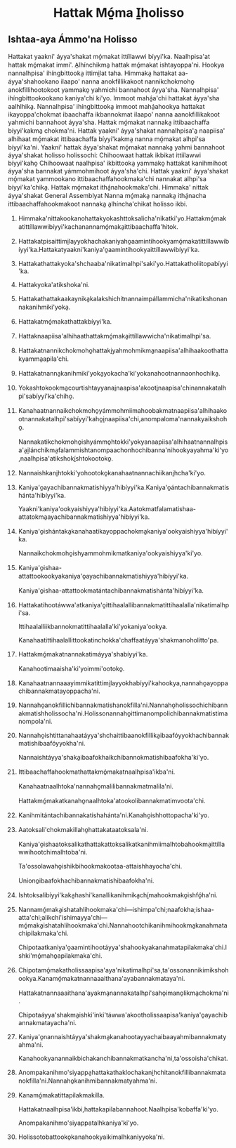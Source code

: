 <h1 align='center'>Hattak Mó̱ma I̱holisso</h1>
<h2>Ishtaa-aya Ámmo'na Holisso</h2>
<p>Hattakat yaakni' áyya'shakat mó̱makat ittíllawwi bíyyi'ka. Naalhpisa'at hattak mó̱makat immi'. A̱lhínchikma̱ hattak mó̱makat ishtayoppa'ni.
Hookya nannalhpisa' ihíngbittooka̱ ittimi̱lat taha. Himmaka̱ hattakat aa-áyya'shahookano ilaapo' nanna anokfillikakoot nannikchokmoho̱ anokfillihootokoot yammako̱ yahmichi bannahoot áyya'sha.
Nannalhpisa' ihíngbittookookano kaniya'chi ki'yo. Immoot mahá̱a'chi hattakat áyya'sha aalhlhika̱.
Nannalhpisa' ihíngbittooka̱ immoot mahá̱ahookya hattakat ikayoppa'chokmat ibaachaffa ikbannokmat ilaapo' nanna aanokfillikakoot yahmichi bannahoot áyya'sha.
Hattak mó̱makat nannaka̱ ittibaachaffa bíyyi'kakma̱ chokma'ni. Hattak yaakni' áyya'shakat nannalhpisa'a̱ naapiisa' alhihaat mó̱makat ittibaachaffa bíyyi'kakma̱ nanna mó̱makat alhpi'sa bíyyi'ka'ni.
Yaakni' hattak áyya'shakat mó̱makat nannaka̱ yahmi bannahoot áyya'shakat holisso holissochi: Chihoowaat hattak ikbikat ittiílawwi bíyyi'kaho̱ Chihoowaat naalhpisa' ikbittooka̱ yammako̱ hattakat kanihmihoot áyya'sha bannakat yámmohmihoot áyya'sha'chi.
Hattak yaakni' áyya'shakat mó̱makat yammookano ittibaachaffahookmaka'chi nannakat alhpi'sa bíyyi'ka'chika̱.
Hattak mó̱makat ithá̱nahookmaka'chi.
Himmaka' nittak áyya'shakat
General Assemblyat
Nanna mó̱maka̱ nannaka̱ ithá̱nacha ittibaachaffahookmakoot nannaka̱ a̱lhíncha'chikat holisso ikbi.</p>
<ol>
  <li>
    <p>Himmaka'nittakookanohattakyokashttoksalicha'nikatki'yo.Hattakmó̱makatittíllawwibíyyi'kachanannamó̱maka̱ittibaachaffa'hitok.</p>
  </li>
  <li>
    <p>Hattakatpisaittimi̱layyokhachakaniyaho̱aamintihookyamó̱makatittíllawwibíyyi'ka.Hattakatyaakni'kaniya'o̱aamintihookyaittíllawwibíyyi'ka.</p>
  </li>
  <li>
    <p>Hattakathattakyoka'shchaaba'nikatimalhpi'saki'yo.Hattakatholiitopabíyyi'ka.</p>
  </li>
  <li>
    <p>Hattakyoka'atikshoka'ni.</p>
  </li>
  <li>
    <p>Hattakathattakaakaynika̱kalakshichitnannaimpállammicha'nikatikshonannakanihmiki'yoka̱.</p>
  </li>
  <li>
    <p>Hattakatmó̱makathattakbíyyi'ka.</p>
  </li>
  <li>
    <p>Hattaknaapiisa'alhihaathattakmó̱maka̱ittíllawwicha'nikatimalhpi'sa.</p>
  </li>
  <li>
    <p>Hattakatnannikchokmoho̱hattaki̱yahmohmikma̱naapiisa'alhihaakoothattakyamma̱apila'chi.</p>
  </li>
  <li>
    <p>Hattakatnanna̱kanihmiki'yoka̱yokacha'ki'yokanahootnannaonhochika̱.</p>
  </li>
  <li>
    <p>Yokashtokookma̱courtishtayyanai̱naapisa'akooti̱naapisa'chinannakatalhpi'sabíyyi'ka'chiho̱.</p>
  </li>
  <li>
    <p>Kanahaatnannaikchokmoho̱yámmohmiimahoobakmatnaapiisa'alhihaakootnannakatalhpi'sabíyyi'kaho̱i̱naapiisa'chi,anompaloma'nannakyaikshoho̱.</p>
    <p>Nannakatikchokmoho̱ishyámmo̱htokki'yokyanaapiisa'alhihaatnannalhpisa'a̱i̱lánchikma̱falammishtanompaachonhochibanna'nihookyayahma'ki'yo,naalhpisa'atikshokí̱shtokootoko̱.</p>
  </li>
  <li>
    <p>Nannaishkani̱htokki'yohootoko̱kanahaatnannachiikani̱hcha'ki'yo.</p>
  </li>
  <li>
    <p>Kaniya'o̱ayachibannakmatishiyya'hibíyyi'ka.Kaniya'o̱ántachibannakmatishánta'hibíyyi'ka.</p>
    <p>Yaakni'kaniya'ookyaishiyya'hibíyyi'ka.Aatokmatfalamatishaa-attatokma̱ayachibannakmatishiyya'hibíyyi'ka.</p>
  </li>
  <li>
    <p>Kaniya'o̱ishántaka̱kanahaatikayoppachokma̱kaniya'ookyaishiyya'hibíyyi'ka.</p>
    <p>Nannaikchokmoho̱ishyammohmikmatkaniya'ookyaishiyya'ki'yo.</p>
  </li>
  <li>
    <p>Kaniya'o̱ishaa-attattookookyakaniya'o̱ayachibannakmatishiyya'hibíyyi'ka.</p>
    <p>Kaniya'o̱ishaa-attattookmatántachibannakmatishánta'hibíyyi'ka.</p>
  </li>
  <li>
    <p>Hattakatihootáwwa'atkaniya'o̱ittihaalallibannakmatittihaalalla'nikatimalhpi'sa.</p>
    <p>Ittihaalalliikbannokmatittihaalalla'ki'yokaniya'ookya.</p>
    <p>Kanahaatittihaalallittookatinchokka'chaffaatáyya'shakmanoholítto'pa.</p>
  </li>
  <li>
    <p>Hattakmó̱makatnannakatimáyya'shabíyyi'ka.</p>
    <p>Kanahootimaaisha'ki'yoimmi'ootoko̱.</p>
  </li>
  <li>
    <p>Kanahaatnannaaayimmikatittimi̱layyokhabíyyi'kahookya,nannaho̱ayoppachibannakmatayoppacha'ni.</p>
  </li>
  <li>
    <p>Nannaho̱anokfillichibannakmatishanokfilla'ni.Nannaho̱holissochichibannakmatishholissocha'ni.Holissonannaho̱ittimanompolichibannakmatistimanompola'ni.</p>
  </li>
  <li>
    <p>Nannaho̱ishtittanahaatáyya'shchaittibaanokfillika̱ibaafóyyokhachibannakmatishibaafóyyokha'ni.</p>
    <p>Nannaishtáyya'shaka̱ibaafokhaikchibannokmatishibaafokha'ki'yo.</p>
  </li>
  <li>
    <p>Ittibaachaffahookmathattakmó̱makatnaalhpisa'ikba'ni.</p>
    <p>Kanahaatnaalhtoka'nannaho̱malilibannakmatmalila'ni.</p>
    <p>Hattakmó̱makatkanaho̱naalhtoka'atookolibannakmatimvoota'chi.</p>
  </li>
  <li>
    <p>Kanihmitántachibannakatishahánta'ni.Kanaho̱ishhottopacha'ki'yo.</p>
  </li>
  <li>
    <p>Aatoksali'chokmakillaho̱hattakataatoksala'ni.</p>
    <p>Kaniya'o̱ishaatoksalikathattakattoksalikatkanihmiimalhtobahookma̱ittíllawwihootchimalhtoba'ni.</p>
    <p>Ta'ossolawaho̱ishikbihookmakootaa-attaishhayocha'chi.</p>
    <p>Uniono̱ibaafokhachibannakmatishibaafokha'ni.</p>
  </li>
  <li>
    <p>Ishtoksalibíyyi'kaka̱hashi'kanallikanihmika̱chí̱mahookmako̱ishfó̱ha'ni.</p>
  </li>
  <li>
    <p>Nannamó̱maka̱ishatahlihookmaka'chi—ishimpa'chi;naafokha;ishaa-atta'chi;alikchi'ishimayya'chi—mó̱maka̱ishatahlihookmaka'chi.Nannahootchikanihmihookma̱kanahmatachipilakmaka'chi.</p>
    <p>Chipotaatkaniya'o̱aamintihootáyya'shahookyakanahmatapilakmaka'chi.Ishki'mó̱maho̱apilakmaka'chi.</p>
  </li>
  <li>
    <p>Chipotamó̱makatholissaapisa'aya'nikatimalhpi'sa,ta'ossonannikimikshohookya.Kanamó̱makatnannaaaithana'ayabannakmataya'ni.</p>
    <p>Hattakatnannaaaithana'ayakma̱nannakatalhpi'saho̱imano̱likma̱chokma'ni.</p>
    <p>Chipotaáyya'shakma̱ishki'inki'táwwa'akootholissaapisa'kaniya'o̱ayachibannakmatayacha'ni.</p>
  </li>
  <li>
    <p>Kaniya'o̱nannaishtáyya'shakma̱kanahootayyachaibaayahmibannakmatyahma'ni.</p>
    <p>Kanahookyanannaikbichakanchibannakmatkancha'ni,ta'ossoisha'chikat.</p>
  </li>
  <li>
    <p>Anompakanihmo'siyappa̱hattakathaklochakani̱hchitanokfillibannakmatanokfilla'ni.Nannaho̱kanihmibannakmatyahma'ni.</p>
  </li>
  <li>
    <p>Kanamó̱makatittapilakmakilla.</p>
    <p>Hattakatnaalhpisa'ikbi,hattakapilabannahoot.Naalhpisa'kobaffa'ki'yo.</p>
    <p>Anompakanihmo'siyappatalhkaniya'ki'yo.</p>
  </li>
  <li>
    <p>Holissotobattooko̱kanahookyaikimalhkaniyyoka'ni.</p>
  </li>
</ol>
